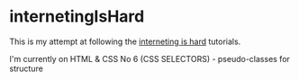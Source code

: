 # internetingIsHard
This is my attempt at following the [interneting is hard](https://internetingishard.com/) tutorials.

I'm currently on HTML & CSS No 6 (CSS SELECTORS) - pseudo-classes for structure
